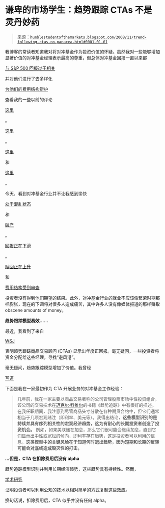 <!--yml

类别：未分类

日期：2024-05-18 01:03:00

-->

# 谦卑的市场学生：趋势跟踪 CTAs 不是灵丹妙药

> 来源：[`humblestudentofthemarkets.blogspot.com/2008/11/trend-following-ctas-no-panacea.html#0001-01-01`](https://humblestudentofthemarkets.blogspot.com/2008/11/trend-following-ctas-no-panacea.html#0001-01-01)

我博客的常读者知道我对将对冲基金作为投资价值的怀疑。虽然我对一些能够增加显著价值的对冲基金经理表示最高的尊重，但总体对冲基金回报一直以来都

[与 S&P 500 回报过于相关](http://allaboutalpha.com/blog/2008/10/22/exactly-how-bad-was-september-for-hedge-funds/)

并对他们进行了去多样化

[为他们的费用结构辩护](http://www.clusterstock.com/2008/11/the-hedge-fund-business-explained)

查看我的一些以前的评论

[这里](http://humblestudentofthemarkets.blogspot.com/2007/11/what-exactly-are-hedge-funds-hedging.html)

。

[这里](http://humblestudentofthemarkets.blogspot.com/2008/04/reprieve-for-hedge-funds-but-challenges.html)

。

[这里](http://humblestudentofthemarkets.blogspot.com/2008/06/it-all-seemed-so-easy.html)

和

[这里](http://humblestudentofthemarkets.blogspot.com/2008/07/is-size-answer-for-hedge-fund-industry.html)

。

今天，看到对冲基金行业并不让我感到愉快

[处于混乱状态](http://www.marketwatch.com/news/story/Top-hedge-fund-managers-funereal/story.aspx?guid=%7B8C0A785F%2DF1E5%2D4E84%2DB020%2DB4E6AA1C6496%7D)

和

[破产](http://hf-implode.com/)

。

[回报正在下滑](http://www.bloomberg.com/apps/cbuilder?ticker1=HFRXGL%3AIND)

。

[赎回正在上升](http://globaleconomicanalysis.blogspot.com/2008/11/wave-of-redemptions-hit-hedge-funds.html)

和

[费用结构受到审查](http://www.ft.com/cms/s/0/b251b510-aaac-11dd-897c-000077b07658.html)

投资者没有得到他们期望的结果。此外，对冲基金行业的就业不应该像繁荣时期那样膨胀，现在的下调将对很多人造成痛苦，其中许多人没有像媒体报道的那样赚取 obscene amounts of money。

**趋势跟踪模型奏效……**

最近，我看到了来自

[WSJ](http://online.wsj.com/article/SB122584566148999573.html)

表明趋势跟踪商品交易顾问 (CTAs) 显示出年度正回报。毫无疑问，一些投资者将资金分配给这些经理，寻找“避风港”。

毫无疑问，趋势跟踪模型增加了价值。我曾经

[写道](http://humblestudentofthemarkets.blogspot.com/2008/04/sheep-can-make-money-too.html)

下面是我在一家最初作为 CTA 开展业务的对冲基金工作经验：

> 几年前，我在一家主要以商品交易著称的公司管理股票市场中性投资组合，该公司的交易技术在[迈克尔·科维尔](http://www.michaelcovel.com/)的书籍《趋势追踪》中有很好的描述。在我任职期间，我注意到尽管商品头寸分散在各种期货合约中，但它们通常相当于几项宏观赌注（即利率、美元等）。我得出结论，**这些模型识别的是持续并具有序列相关性的宏观经济趋势，这为有耐心的长期投资者创造了投资机会。** 例如，如果美联储在加息，那么它们很可能会继续加息，直到它们显示出中性或宽松的倾向，即利率存在趋势，这是投资者可以利用的信息。**这类模型中的关键风险在于知道何时退出趋势，因为短期和长期的反转可能会对底线造成毁灭性的打击。**

**…但是，CTA 在扣除费用后没有 alpha**

趋势追踪模型识别并利用长期经济趋势，这些趋势具有持续性。然而，

[学术研究](http://papers.ssrn.com/sol3/papers.cfm?abstract_id=1279594)

证明投资者可以利用公知的技术以相对简单的方式复制这些效应。

换句话说，扣除费用后，CTA 似乎并没有任何 alpha。
